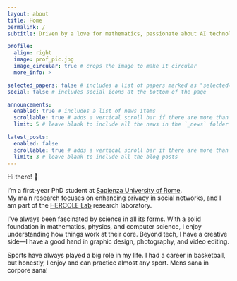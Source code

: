 ```yaml
---
layout: about
title: Home
permalink: /
subtitle: Driven by a love for mathematics, passionate about AI technologies.

profile:
  align: right
  image: prof_pic.jpg
  image_circular: true # crops the image to make it circular
  more_info: >

selected_papers: false # includes a list of papers marked as "selected={true}"
social: false # includes social icons at the bottom of the page

announcements:
  enabled: true # includes a list of news items
  scrollable: true # adds a vertical scroll bar if there are more than 3 news items
  limit: 5 # leave blank to include all the news in the `_news` folder

latest_posts:
  enabled: false
  scrollable: true # adds a vertical scroll bar if there are more than 3 new posts items
  limit: 3 # leave blank to include all the blog posts
---
```


Hi there! 👋

I’m a first-year PhD student at [Sapienza University of Rome](https://phd.uniroma1.it/web/MATTEO-SILVESTRI_nP1872908_EN.aspx).  
My main research focuses on enhancing privacy in social networks, and I am part of the [HERCOLE Lab](https://hercolelab.netlify.app/) research laboratory.

I've always been fascinated by science in all its forms. With a solid foundation in mathematics, physics, and computer science, I enjoy understanding how things work at their core. Beyond tech, I have a creative side—I have a good hand in graphic design, photography, and video editing.

Sports have always played a big role in my life. I had a career in basketball, but honestly, I enjoy and can practice almost any sport.
Mens sana in corpore sana!
